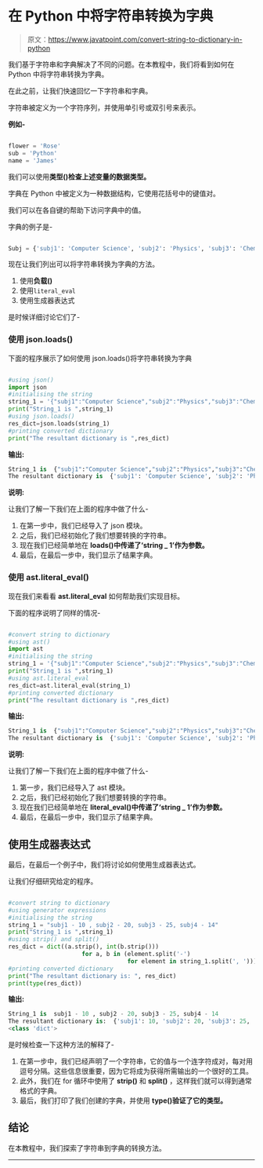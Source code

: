 # 在 Python 中将字符串转换为字典

> 原文：<https://www.javatpoint.com/convert-string-to-dictionary-in-python>

我们基于字符串和字典解决了不同的问题。在本教程中，我们将看到如何在 Python 中将字符串转换为字典。

在此之前，让我们快速回忆一下字符串和字典。

字符串被定义为一个字符序列，并使用单引号或双引号来表示。

**例如-**

```py

flower = 'Rose'
sub = 'Python'
name = 'James'

```

我们可以使用**类型()检查上述变量的数据类型。**

字典在 Python 中被定义为一种数据结构，它使用花括号中的键值对。

我们可以在各自键的帮助下访问字典中的值。

字典的例子是-

```py

Subj = {'subj1': 'Computer Science', 'subj2': 'Physics', 'subj3': 'Chemistry', 'subj4': 'Mathematics'}

```

现在让我们列出可以将字符串转换为字典的方法。

1.  使用**负载()**
2.  使用`literal_eval`
3.  使用生成器表达式

是时候详细讨论它们了-

### 使用 json.loads()

下面的程序展示了如何使用 json.loads()将字符串转换为字典

```py

#using json()
import json
#initialising the string
string_1 = '{"subj1":"Computer Science","subj2":"Physics","subj3":"Chemistry","subj4":"Mathematics"}'
print("String_1 is ",string_1)
#using json.loads()
res_dict=json.loads(string_1)
#printing converted dictionary
print("The resultant dictionary is ",res_dict)

```

**输出:**

```py
String_1 is  {"subj1":"Computer Science","subj2":"Physics","subj3":"Chemistry","subj4":"Mathematics"}
The resultant dictionary is  {'subj1': 'Computer Science', 'subj2': 'Physics', 'subj3': 'Chemistry', 'subj4': 'Mathematics'}

```

**说明:**

让我们了解一下我们在上面的程序中做了什么-

1.  在第一步中，我们已经导入了 json 模块。
2.  之后，我们已经初始化了我们想要转换的字符串。
3.  现在我们已经简单地在 **loads()中传递了‘string _ 1’作为参数。**
4.  最后，在最后一步中，我们显示了结果字典。

### 使用 ast.literal_eval()

现在我们来看看 **ast.literal_eval** 如何帮助我们实现目标。

下面的程序说明了同样的情况-

```py

#convert string to dictionary
#using ast()
import ast
#initialising the string
string_1 = '{"subj1":"Computer Science","subj2":"Physics","subj3":"Chemistry","subj4":"Mathematics"}'
print("String_1 is ",string_1)
#using ast.literal_eval
res_dict=ast.literal_eval(string_1)
#printing converted dictionary
print("The resultant dictionary is ",res_dict)

```

**输出:**

```py
String_1 is  {"subj1":"Computer Science","subj2":"Physics","subj3":"Chemistry","subj4":"Mathematics"}
The resultant dictionary is  {'subj1': 'Computer Science', 'subj2': 'Physics', 'subj3': 'Chemistry', 'subj4': 'Mathematics'}

```

**说明:**

让我们了解一下我们在上面的程序中做了什么-

1.  第一步，我们已经导入了 ast 模块。
2.  之后，我们已经初始化了我们想要转换的字符串。
3.  现在我们已经简单地在 **literal_eval()中传递了‘string _ 1’作为参数。**
4.  最后，在最后一步中，我们显示了结果字典。

## 使用生成器表达式

最后，在最后一个例子中，我们将讨论如何使用生成器表达式。

让我们仔细研究给定的程序。

```py

#convert string to dictionary
#using generator expressions
#initialising the string
string_1 = "subj1 - 10 , subj2 - 20, subj3 - 25, subj4 - 14"
print("String_1 is ",string_1)
#using strip() and split()
res_dict = dict((a.strip(), int(b.strip()))
                     for a, b in (element.split('-')
                                  for element in string_1.split(', ')))
#printing converted dictionary
print("The resultant dictionary is: ", res_dict)
print(type(res_dict))

```

**输出:**

```py
String_1 is  subj1 - 10 , subj2 - 20, subj3 - 25, subj4 - 14
The resultant dictionary is:  {'subj1': 10, 'subj2': 20, 'subj3': 25, 'subj4': 14}
<class 'dict'>

```

是时候检查一下这种方法的解释了-

1.  在第一步中，我们已经声明了一个字符串，它的值与一个连字符成对，每对用逗号分隔。这些信息很重要，因为它将成为获得所需输出的一个很好的工具。
2.  此外，我们在 for 循环中使用了 **strip()** 和 **split()** ，这样我们就可以得到通常格式的字典。
3.  最后，我们打印了我们创建的字典，并使用 **type()验证了它的类型。**

## 结论

在本教程中，我们探索了字符串到字典的转换方法。

* * *